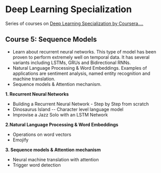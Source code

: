 # Deep Learning Specialization
Series of courses on [Deep Learning Specialization by Coursera](https://www.coursera.org/specializations/deep-learning)[.](https://github.com/jiadaizhao/Advanced-Machine-Learning-Specialization)[.](https://github.com/Kulbear/deep-learning-coursera)[.](https://github.com/HeroKillerEver/coursera-deep-learning)[.](https://github.com/HeroKillerEver/coursera-deep-learning)

## Course 5: Sequence Models
  - Learn about recurrent neural networks. This type of model has been proven to perform extremely well on temporal data. It has several variants including LSTMs, GRUs and Bidirectional RNNs.
  - Natural Language Processing & Word Embeddings. Examples of applications are sentiment analysis, named entity recognition and machine translation.
  - Sequence models & Attention mechanism.

**1. Recurrent Neural Networks**
  - Building a Recurrent Neural Network - Step by Step from scratch
  - Dinosaurus Island -- Character level language model
  - Improvise a Jazz Solo with an LSTM Network

**2.Natural Language Processing & Word Embeddings**
  - Operations on word vectors
  - Emojify

**3. Sequence models & Attention mechanism**
  - Neural machine translation with attention
  - Trigger word detection
